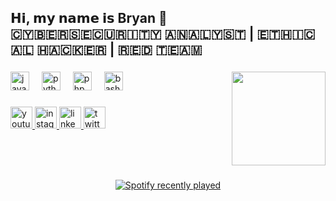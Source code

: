 <h2 align="left">𝗛𝗶, 𝗺𝘆 𝗻𝗮𝗺𝗲 𝗶𝘀 Bryan 👋<br>🇨​​🇾​​🇧​​🇪​​🇷​​🇸​​🇪​​🇨​​🇺​​🇷​​🇮​​🇹​​🇾​ ​🇦​​🇳​​🇦​​🇱​​🇾​​🇸​​🇹​ | ​🇪​​🇹​​🇭​​🇮​​🇨​​🇦​​🇱​ ​🇭​​🇦​​🇨​​🇰​​🇪​​🇷​ | ​🇷​​🇪​​🇩​ ​🇹​​🇪​​🇦​​🇲​</h2>

###

<img align="right" height="150" src="https://media.giphy.com/media/v1.Y2lkPTc5MGI3NjExMng1enQxeGMwNWdjY2lrMXgxZ3QzcWRxcmJjY2FjdHh5cjhodW5maSZlcD12MV9pbnRlcm5hbF9naWZfYnlfaWQmY3Q9Zw/wwg1suUiTbCY8H8vIA/giphy-downsized-large.gif"  />

###

<div align="left">
  <img src="https://cdn.jsdelivr.net/gh/devicons/devicon/icons/javascript/javascript-original.svg" height="30" alt="javascript logo"  />
  <img width="12" />
  <img src="https://cdn.jsdelivr.net/gh/devicons/devicon/icons/python/python-original.svg" height="30" alt="python logo"  />
  <img width="12" />
  <img src="https://cdn.jsdelivr.net/gh/devicons/devicon/icons/php/php-original.svg" height="30" alt="php logo"  />
  <img width="12" />
  <img src="https://cdn.jsdelivr.net/gh/devicons/devicon/icons/bash/bash-original.svg" height="30" alt="bash logo"  />
</div>

###

<div align="left">
  <a href="https://www.youtube.com/@foxzinsec" target="_blank">
    <img src="https://img.shields.io/static/v1?message=Youtube&logo=youtube&label=&color=FF0000&logoColor=white&labelColor=&style=for-the-badge" height="35" alt="youtube logo"  />
  </a>
  <a href="https://www.instagram.com/bryannfxz/" target="_blank">
    <img src="https://img.shields.io/static/v1?message=Instagram&logo=instagram&label=&color=E4405F&logoColor=white&labelColor=&style=for-the-badge" height="35" alt="instagram logo"  />
  </a>
  <a href="https://www.linkedin.com/in/bryangomes/" target="_blank">
    <img src="https://img.shields.io/static/v1?message=LinkedIn&logo=linkedin&label=&color=0077B5&logoColor=white&labelColor=&style=for-the-badge" height="35" alt="linkedin logo"  />
  </a>
  <a href="https://twitter.com/foxzincrf" target="_blank">
    <img src="https://img.shields.io/static/v1?message=Twitter&logo=twitter&label=&color=1DA1F2&logoColor=white&labelColor=&style=for-the-badge" height="35" alt="twitter logo"  />
  </a>
</div>

###

<br clear="both">


###

<div align="center">
  <a href="https://open.spotify.com/user/sndrl9jojdb55ecwizdczwvnw">
    <img src="https://spotify-recently-played-readme.vercel.app/api?user=sndrl9jojdb55ecwizdczwvnw&count=1&unique=false" alt="Spotify recently played"  />
  </a>
</div>

###
